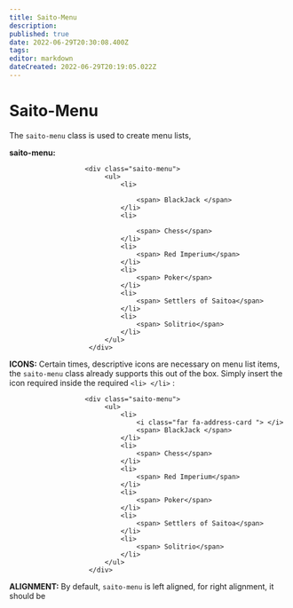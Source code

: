 ```yaml
---
title: Saito-Menu
description: 
published: true
date: 2022-06-29T20:30:08.400Z
tags: 
editor: markdown
dateCreated: 2022-06-29T20:19:05.022Z
---
```


# Saito-Menu

The ```saito-menu```  class is used to create menu lists, 

**saito-menu:**
```
                   <div class="saito-menu">
                        <ul>
                            <li>

                                <span> BlackJack </span>
                            </li>
                            <li>

                                <span> Chess</span>
                            </li>
                            <li>
                                <span> Red Imperium</span>
                            </li>
                            <li>
                                <span> Poker</span>
                            </li>
                            <li>
                                <span> Settlers of Saitoa</span>
                            </li>
                            <li>
                                <span> Solitrio</span>
                            </li>
                        </ul>
                    </div>
````



**ICONS:** Certain times, descriptive icons are necessary on menu list items, the ```saito-menu``` class already supports this out of the box. Simply insert the icon required inside the required ```<li> </li>``` :






```
                   <div class="saito-menu">
                        <ul>
                            <li>
                                <i class="far fa-address-card "> </i>
                                <span> BlackJack </span>
                            </li>
                            <li>
                                <span> Chess</span>
                            </li>
                            <li>
                                <span> Red Imperium</span>
                            </li>
                            <li>
                                <span> Poker</span>
                            </li>
                            <li>
                                <span> Settlers of Saitoa</span>
                            </li>
                            <li>
                                <span> Solitrio</span>
                            </li>
                        </ul>
                    </div>
````



**ALIGNMENT:** By default,  ```saito-menu``` is left aligned, for right alignment, it should be 



